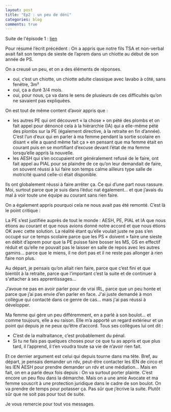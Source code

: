 ```yaml
---
layout: post
title: "Ep2 : un peu de déni"
categories: blog
comments: true
---
```


Suite de l'épisode 1 : [lien](https://homeostasie.github.io/bouquins/mauvaise-soiree/)

Pour résumé l’écrit précédent : On a appris que notre fils TSA et non-verbal avait fait son temps de sieste de l’aprem dans un chiotte au début de son année de PS. 

On a creusé un peu, et on a des éléments de réponses.

- oui, c’est un chiotte, un chiotte adulte classique avec lavabo à côté, sans fenêtre, 3m²
- oui, ça a duré 3/4 mois.
- oui, pour nous, ça va dans le sens de plusieurs de ces difficultés qu’on ne savaient pas expliquées.

On est tout de même content d’avoir appris que :

- les autres PE qui ont découvert « la chose » on pété des plombs et on fait appel pour dénoncé cela à la hiérarchie (IA) qui a elle-même pété des plombs sur la PE (également directive, à la retraite en fin d’année). C’est l’un d’eux qui en parler à ma femme pendant la sortie scolaire en disant « elle a quand même fait ça » en pensant que ma femme était en courant puis en se mortifiant d’excuse devant l’état de ma femme lorsqu’elle appris la nouvelle.
- les AESH qui s’en occupaient ont généralement refusé de le faire, ont fait appel au PIAL pour se plaindre de ce qu’on leur demandait de faire, on souvent réussi à lui faire son temps calme ailleurs type salle de motricité quand celle-ci était disponible.

Ils ont globalement réussi à faire arrêter ça. Ce qui d’une part nous rassure. Moi, surtout parce que je suis dans l’éduc nat également… et que j’avais du mal à voir toute une équipe au courant sans rien faire.

On a également appris pourquoi cela ne nous avait pas été remonté. C’est là le point critique :

La PE s’est justifiée auprès de tout le monde : AESH, PE, PIAL et IA que nous étions au courant et que nous avions donné notre accord et que nous étions OK avec cette solution. La réalité étant qu’elle voulait juste ne pas s’en occupé sur ce temps scolaire parce que les PS « doivent » faire une sieste en débit d’aprem pour que la PE puisse faire bosser les MS, GS en effectif réduit et qu’elle ne pouvait pas le laisser en salle de repos avec les autres gamins… parce que le miens, il ne dort pas et il ne reste pas allonger à rien faire non plus. 

Au départ, je pensais qu’on allait rien faire, parce que c’est fini et que bientôt à la retraite, parce que l’important c’est la suite et de continuer à s'attacher à ses apprentissages…

J’avoue ne pas en avoir parler pour de vrai IRL, parce que un peu honte et parce que j’ai pas envie d’en parler en face. J'ai juste demandé à mon collègue qui contacté dans ce genre de cas... mais j'ai pas réussi à développer. 

Ma femme qui gère un peu différemment, en a parlé à son boulot… et comme toujours, elle a eu raison. Elle m’a apporté un regard extérieur et un point qui depuis je ne peux qu’être d’accord. Tous ses collègues lui ont dit : 

- C’est de la maltraitance, c’est probablement du pénal.
- Si tu ne fais pas quelques choses pour ce que tu as appris et que plus tard, il l’apprend, il t’en voudra toute sa vie de n’avoir rien fait.

Et ce dernier argument est celui qui depuis tourne dans ma tête.
Bref, au départ, je pensais demander un rdv, peut-être contacter les IEN de circo et les IEN AESH pour prendre demander un rdv et une médiation… Mais en fait, on en a parlé deux fois depuis : On va surtout porter plainte. C’est encore un peu flou dans la démarche. Mais on a une amie Avocate et ma femme souscrit à une protection juridique dans le cadre de son boulot. On va prendre de temps pour potasser ça. Pas sûr que j’écrive la suite. Plutôt sûr que ne soit pas pour tout de suite. 

Je vous remercie pour tout vos messages. 